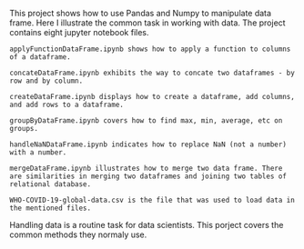 This project shows how to use Pandas and Numpy to manipulate data frame. Here I illustrate the common task in working with data. The project contains eight jupyter notebook files.

    applyFunctionDataFrame.ipynb shows how to apply a function to columns of a dataframe.

    concateDataFrame.ipynb exhibits the way to concate two dataframes - by row and by column.

    createDataFrame.ipynb displays how to create a dataframe, add columns, and add rows to a dataframe.

    groupByDataFrame.ipynb covers how to find max, min, average, etc on groups.

    handleNaNDataFrame.ipynb indicates how to replace NaN (not a number) with a number.

    mergeDataFrame.ipynb illustrates how to merge two data frame. There are similarities in merging two dataframes and joining two tables of relational database.

    WHO-COVID-19-global-data.csv is the file that was used to load data in the mentioned files.

Handling data is a routine task for data scientists. This porject covers the common methods they normaly use.
